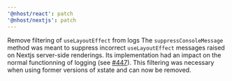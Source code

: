 ```yaml
---
'@nhost/react': patch
'@nhost/nextjs': patch
---
```


Remove filtering of `useLayoutEffect` from logs
The `suppressConsoleMessage` method was meant to suppress incorrect `useLayoutEffect` messages raised on Nextjs server-side renderings. Its implementation had an impact on the normal functionning of logging (see [#447](https://github.com/nhost/nhost/issues/447)).
This filtering was necessary when using former versions of xstate and can now be removed.
